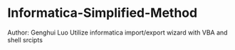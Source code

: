 # Informatica-Simplified-Method
Author: Genghui Luo
Utilize informatica import/export wizard with VBA and shell srcipts
